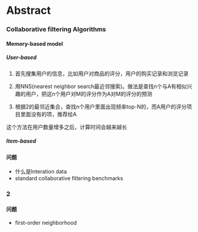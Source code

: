 # Abstract   

### Collaborative filtering Algorithms

#### Memory-based model

##### User-based

1. 首先搜集用户的信息，比如用户对商品的评分，用户的购买记录和浏览记录

2. 用NNS(nearest neighbor search最近邻搜索)。做法是查找n个与A有相似兴趣的用户，把这n个用户对M的评分作为A对M的评分的预测

3. 根据2的最邻近集合，查找n个用户里面出现频率top-N的，而A用户的评分项目里面没有的项，推荐给A

这个方法在用户数量增多之后，计算时间会越来越长

##### Item-based



#### 问题

* 什么是Interation data
* standard collaborative filtering benchmarks

### 2

#### 问题

* first-order neighborhood
